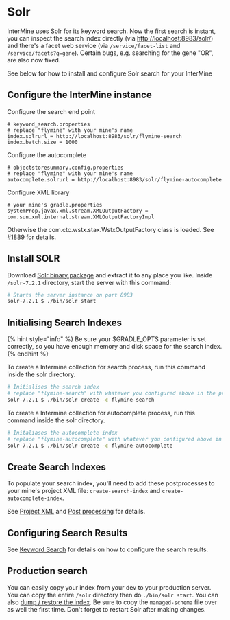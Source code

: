 # Solr

InterMine uses Solr for its keyword search. Now the first search is instant, you can inspect the search index directly \(via [http://localhost:8983/solr/](http://localhost:8983/solr/)\) and there's a facet web service \(via `/service/facet-list` and `/service/facets?q=gene`\). Certain bugs, e.g. searching for the gene "OR", are also now fixed.

See below for how to install and configure Solr search for your InterMine

## Configure the InterMine instance

Configure the search end point

```text
# keyword_search.properties 
# replace "flymine" with your mine's name
index.solrurl = http://localhost:8983/solr/flymine-search
index.batch.size = 1000
```

Configure the autocomplete

```text
# objectstoresummary.config.properties
# replace "flymine" with your mine's name
autocomplete.solrurl = http://localhost:8983/solr/flymine-autocomplete
```

Configure XML library

```text
# your mine's gradle.properties
systemProp.javax.xml.stream.XMLOutputFactory = com.sun.xml.internal.stream.XMLOutputFactoryImpl
```

Otherwise the com.ctc.wstx.stax.WstxOutputFactory class is loaded. See [\#1889](https://github.com/intermine/intermine/issues/1889) for details.

## Install SOLR

Download [Solr binary package](http://archive.apache.org/dist/lucene/solr/7.2.1/) and extract it to any place you like. Inside `/solr-7.2.1` directory, start the server with this command:

```bash
# Starts the server instance on port 8983
solr-7.2.1 $ ./bin/solr start
```

## Initialising Search Indexes

{% hint style="info" %}
Be sure your $GRADLE\_OPTS parameter is set correctly, so you have enough memory and disk space for the search index.
{% endhint %}

To create a Intermine collection for search process, run this command inside the solr directory.

```bash
# Initialises the search index
# replace "flymine-search" with whatever you configured above in the properties file
solr-7.2.1 $ ./bin/solr create -c flymine-search
```

To create a Intermine collection for autocomplete process, run this command inside the solr directory.

```bash
# Initaliases the autocomplete index
# replace "flymine-autocomplete" with whatever you configured above in the properties file
solr-7.2.1 $ ./bin/solr create -c flymine-autocomplete
```

## Create Search Indexes

To populate your search index, you'll need to add these postprocesses to your mine's project XML file: `create-search-index` and `create-autocomplete-index`.

See [Project XML](../../database/database-building/project-xml.md) and [Post processing](../../database/database-building/post-processing/index.md) for details.

## Configuring Search Results

See [Keyword Search](../../webapp/keyword-search/index.md) for details on how to configure the search results.

## Production search

You can easily copy your index from your dev to your production server. You can copy the entire `/solr` directory then do `./bin/solr start`. You can also [dump / restore the index](https://lucene.apache.org/solr/guide/6_6/making-and-restoring-backups.html). Be sure to copy the `managed-schema` file over as well the first time. Don't forget to restart Solr after making changes.

